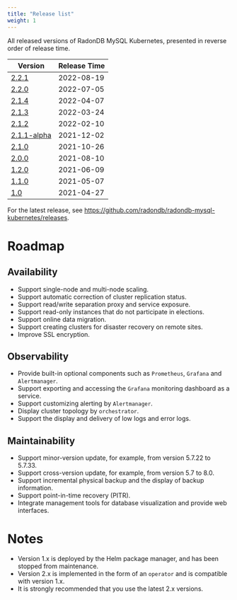 ```yaml
---
title: "Release list"
weight: 1
---
```


All released versions of RadonDB MySQL Kubernetes, presented in reverse order of release time.

| Version | Release Time |
| --- | ---- |
| [2.2.1](../2.2.1)	| 2022-08-19 |
| [2.2.0](../2.2.0)	| 2022-07-05 |
| [2.1.4](../2.1.4)	| 2022-04-07 |
| [2.1.3](../2.1.3)	| 2022-03-24 |
| [2.1.2](../2.1.2) |	2022-02-10 |
| [2.1.1-alpha](../2.1.1) | 	2021-12-02 |
| [2.1.0](../2.1.0) |	2021-10-26 |
| [2.0.0](../2.0.0) |	2021-08-10 |
| [1.2.0](../1.2.0) |	2021-06-09 |
| [1.1.0](../1.1.0) |	2021-05-07 |
| [1.0](../1.0) |	2021-04-27 |

For the latest release, see https://github.com/radondb/radondb-mysql-kubernetes/releases.

# Roadmap

## Availability
- Support single-node and multi-node scaling.
- Support automatic correction of cluster replication status.
- Support read/write separation proxy and service exposure.
- Support read-only instances that do not participate in elections.
- Support online data migration.
- Support creating clusters for disaster recovery on remote sites.
- Improve SSL encryption.

## Observability
- Provide built-in optional components such as `Prometheus`, `Grafana` and `Alertmanager`.
- Support exporting and accessing the `Grafana` monitoring dashboard as a service.
- Support customizing alerting by `Alertmanager`.
- Display cluster topology by `orchestrator`.
- Support the display and delivery of low logs and error logs.

## Maintainability
- Support minor-version update, for example, from version 5.7.22 to 5.7.33.
- Support cross-version update, for example, from version 5.7 to 8.0.
- Support incremental physical backup and the display of backup information.
- Support point-in-time recovery (PITR).
- Integrate management tools for database visualization and provide web interfaces.

# Notes
- Version 1.x is deployed by the Helm package manager, and has been stopped from maintenance.
- Version 2.x is implemented in the form of an `operator` and is compatible with version 1.x.
- It is strongly recommended that you use the latest 2.x versions.